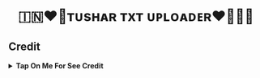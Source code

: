 <h1 align="center">
  🇮🇳❤️‍🔥ᴛᴜsʜᴀʀ ᴛxᴛ ᴜᴘʟᴏᴀᴅᴇʀ❤️‍🔥🇮🇳
</h1>



## Credit

<b><details><summary>Tap On Me For See Credit</summary>

🥳 Credit Goes To [💥ᴛᴜsʜᴀʀ💥]

  
## ⚡ Commands

- **`start`**: 🚀 check bot is alive.
- **`tushar`**: 🫠 upload txt file.
- **`stop`**: 🛑 stop ongoing process.
- **`restart`**: 🔮 restart the bot.
- **`e2t`**: 🎲 Get 3 hours of free access.
- **`adl`**: 👻 Download audio from 30+ sites.
- **`dl`**: 💀 Download videos from 30+ sites.
- **`transfer`**: 💘 Gift premium to others.
- **`myplan`**: ⌛ Get your plan details.
- **`add`**: ➕ Add user to premium.
- **`rem`**: ➖ Remove user from premium.
- **`session`**: 🧵 Generate Pyrogramv2 session.
- **`settings`**: ⚙️ Personalize settings.
- **`stats`**: 📊 Get stats of the bot.
- **`plan`**: 🗓️ Check our premium plans.
- **`terms`**: 🥺 Terms and conditions.
- **`speedtest`**: 🚅 Check the server speed.
- **`get`**: 🗄️ Get all user IDs.
- **`lock`**: 🔒 Protect channel from extraction.
- **`gcast`**: ⚡ Broadcast message to bot users.
- **`help`**: ❓ Help if you're new.
- **`cancel`**: 🚫 Cancel batch process.


